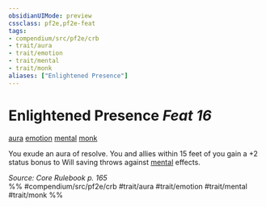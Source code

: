 ```yaml
---
obsidianUIMode: preview
cssclass: pf2e,pf2e-feat
tags:
- compendium/src/pf2e/crb
- trait/aura
- trait/emotion
- trait/mental
- trait/monk
aliases: ["Enlightened Presence"]
---
```

# Enlightened Presence  *Feat 16*  
[aura](rules/traits/aura.md "Aura Combat Trait")  [emotion](rules/traits/emotion.md "Emotion Effect Trait")  [mental](rules/traits/mental.md "Mental Effect Trait")  [monk](rules/traits/monk.md "Monk Class Trait")  


You exude an aura of resolve. You and allies within 15 feet of you gain a +2 status bonus to Will saving throws against [mental](rules/traits/mental.md "Mental Effect Trait") effects.

*Source: Core Rulebook p. 165*  
%% #compendium/src/pf2e/crb #trait/aura #trait/emotion #trait/mental #trait/monk %%